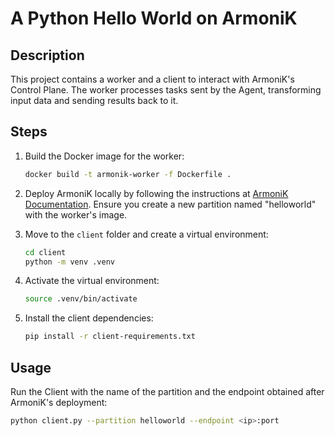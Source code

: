 # A Python Hello World on ArmoniK

## Description

This project contains a worker and a client to interact with ArmoniK's Control Plane. The worker processes tasks sent by the Agent, transforming input data and sending results back to it.

## Steps

1. Build the Docker image for the worker:
    ```bash
    docker build -t armonik-worker -f Dockerfile .
    ```

2. Deploy ArmoniK locally by following the instructions at [ArmoniK Documentation](https://aneoconsulting.github.io/ArmoniK/). Ensure you create a new partition named "helloworld" with the worker's image.

3. Move to the `client` folder and create a virtual environment:
    ```bash
    cd client
    python -m venv .venv
    ```

4. Activate the virtual environment:
    ```bash
    source .venv/bin/activate
    ```

5. Install the client dependencies:
    ```bash
    pip install -r client-requirements.txt
    ```

## Usage

Run the Client with the name of the partition and the endpoint obtained after ArmoniK's deployment:

```bash
python client.py --partition helloworld --endpoint <ip>:port
